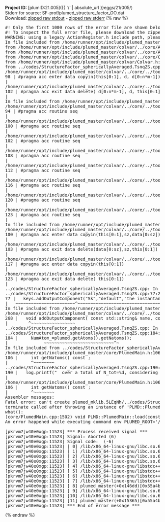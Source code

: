 **Project ID:** [plumID:21.005]({{ '/' | absolute_url }}eggs/21/005/)  
Stderr for source:  SF-prof/plumed_structure_factor_OO.dat   
Download: [zipped raw stdout](plumed_structure_factor_OO.dat.plumed_master.stdout.txt.zip) - [zipped raw stderr](plumed_structure_factor_OO.dat.plumed_master.stderr.txt.zip) 
{% raw %}
<pre>
#! Only the first 1000 rows of the error file are shown below
#! To inspect the full error file, please download the zipped raw stderr file above
WARNING: using a legacy ActionRegister.h include path, please use <<#include "core/ActionRegister.h">>
In file included from /home/runner/opt/include/plumed_master/colvar/../core/../tools/Tools.h:27,
from /home/runner/opt/include/plumed_master/colvar/../core/Action.h:28,
from /home/runner/opt/include/plumed_master/colvar/../core/ActionAtomistic.h:25,
from /home/runner/opt/include/plumed_master/colvar/../core/Colvar.h:25,
from /home/runner/opt/include/plumed_master/colvar/Colvar.h:24,
from ../codes/StructureFactor_sphericallyAveraged.TsnqZS.cpp:6:
/home/runner/opt/include/plumed_master/colvar/../core/../tools/Tensor.h:98: warning: ignoring ‘#pragma acc enter’ [-Wunknown-pragmas]
98 | #pragma acc enter data copyin(this[0:1], d, d[0:n*m-1])
|
/home/runner/opt/include/plumed_master/colvar/../core/../tools/Tensor.h:102: warning: ignoring ‘#pragma acc exit’ [-Wunknown-pragmas]
102 | #pragma acc exit data delete( d[0:n*m-1], d, this[0:1])
|
In file included from /home/runner/opt/include/plumed_master/colvar/../core/ActionAtomistic.h:27:
/home/runner/opt/include/plumed_master/colvar/../core/../tools/Pbc.h:94: warning: ignoring ‘#pragma acc routine’ [-Wunknown-pragmas]
94 | #pragma acc routine seq
|
/home/runner/opt/include/plumed_master/colvar/../core/../tools/Pbc.h:100: warning: ignoring ‘#pragma acc routine’ [-Wunknown-pragmas]
100 | #pragma acc routine seq
|
/home/runner/opt/include/plumed_master/colvar/../core/../tools/Pbc.h:102: warning: ignoring ‘#pragma acc routine’ [-Wunknown-pragmas]
102 | #pragma acc routine seq
|
/home/runner/opt/include/plumed_master/colvar/../core/../tools/Pbc.h:108: warning: ignoring ‘#pragma acc routine’ [-Wunknown-pragmas]
108 | #pragma acc routine seq
|
/home/runner/opt/include/plumed_master/colvar/../core/../tools/Pbc.h:112: warning: ignoring ‘#pragma acc routine’ [-Wunknown-pragmas]
112 | #pragma acc routine seq
|
/home/runner/opt/include/plumed_master/colvar/../core/../tools/Pbc.h:116: warning: ignoring ‘#pragma acc routine’ [-Wunknown-pragmas]
116 | #pragma acc routine seq
|
/home/runner/opt/include/plumed_master/colvar/../core/../tools/Pbc.h:120: warning: ignoring ‘#pragma acc routine’ [-Wunknown-pragmas]
120 | #pragma acc routine seq
|
/home/runner/opt/include/plumed_master/colvar/../core/../tools/Pbc.h:123: warning: ignoring ‘#pragma acc routine’ [-Wunknown-pragmas]
123 | #pragma acc routine seq
|
In file included from /home/runner/opt/include/plumed_master/colvar/../core/Colvar.h:27:
/home/runner/opt/include/plumed_master/colvar/../core/../tools/Matrix.h:100: warning: ignoring ‘#pragma acc enter’ [-Wunknown-pragmas]
100 | #pragma acc enter data copyin(this[0:1],sz,data[0:sz])
|
/home/runner/opt/include/plumed_master/colvar/../core/../tools/Matrix.h:103: warning: ignoring ‘#pragma acc exit’ [-Wunknown-pragmas]
103 | #pragma acc exit data delete(data[0:sz],sz,this[0:1])
|
/home/runner/opt/include/plumed_master/colvar/../core/../tools/Matrix.h:117: warning: ignoring ‘#pragma acc enter’ [-Wunknown-pragmas]
117 | #pragma acc enter data copyin(this[0:1])
|
/home/runner/opt/include/plumed_master/colvar/../core/../tools/Matrix.h:123: warning: ignoring ‘#pragma acc exit’ [-Wunknown-pragmas]
123 | #pragma acc exit data delete( this[0:1])
|
../codes/StructureFactor_sphericallyAveraged.TsnqZS.cpp: In static member function ‘static void PLMD::colvar::StructureFactor_sphericallyAveraged::registerKeywords(PLMD::Keywords&)’:
../codes/StructureFactor_sphericallyAveraged.TsnqZS.cpp:77:26: warning: ‘void PLMD::Keywords::addOutputComponent(const std::string&, const std::string&, const std::string&)’ is deprecated: Use addOutputComponent with four argument and specify valid types for value from scalar/vector/matrix/grid [-Wdeprecated-declarations]
77 |   keys.addOutputComponent("Sk","default","the instantaneous structure factor averaged over a k-shell");
|   ~~~~~~~~~~~~~~~~~~~~~~~^~~~~~~~~~~~~~~~~~~~~~~~~~~~~~~~~~~~~~~~~~~~~~~~~~~~~~~~~~~~~~~~~~~~~~~~~~~~~
In file included from /home/runner/opt/include/plumed_master/colvar/../core/Action.h:27:
/home/runner/opt/include/plumed_master/colvar/../core/../tools/Keywords.h:268:8: note: declared here
268 |   void addOutputComponent( const std::string& name, const std::string& key, const std::string& descr );
|        ^~~~~~~~~~~~~~~~~~
../codes/StructureFactor_sphericallyAveraged.TsnqZS.cpp: In constructor ‘PLMD::colvar::StructureFactor_sphericallyAveraged::StructureFactor_sphericallyAveraged(const PLMD::ActionOptions&)’:
../codes/StructureFactor_sphericallyAveraged.TsnqZS.cpp:184:41: warning: ‘int PLMD::PlumedMain::DeprecatedAtoms::getNatoms() const’ is deprecated [-Wdeprecated-declarations]
184 |     NumAtom_=plumed.getAtoms().getNatoms();
|              ~~~~~~~~~~~~~~~~~~~~~~~~~~~^~
In file included from ../codes/StructureFactor_sphericallyAveraged.TsnqZS.cpp:8:
/home/runner/opt/include/plumed_master/core/PlumedMain.h:106:9: note: declared here
106 |     int getNatoms() const ;
|         ^~~~~~~~~
../codes/StructureFactor_sphericallyAveraged.TsnqZS.cpp:190:108: warning: ‘int PLMD::PlumedMain::DeprecatedAtoms::getNatoms() const’ is deprecated [-Wdeprecated-declarations]
190 |   log.printf("  over a total of N_tot=%d, considering a number of atoms N=%d\n",plumed.getAtoms().getNatoms(),NumAtom_);
|                                                                                 ~~~~~~~~~~~~~~~~~~~~~~~~~~~^~
/home/runner/opt/include/plumed_master/core/PlumedMain.h:106:9: note: declared here
106 |     int getNatoms() const ;
|         ^~~~~~~~~
Assembler messages:
Fatal error: can't create plumed_mklib.5LEqNh/../codes/StructureFactor_sphericallyAveraged.o: No such file or directory
terminate called after throwing an instance of 'PLMD::Plumed::ExceptionError'
what():
(core/PlumedMain.cpp:1502) void PLMD::PlumedMain::load(const std::string&)
An error happened while executing command env PLUMED_ROOT='/home/runner/opt/lib/plumed_master' PLUMED_VERSION='2.11.0-dev' PLUMED_HTMLDIR='/home/runner/opt/share/doc/plumed_master' PLUMED_INCLUDEDIR='/home/runner/opt/include' PLUMED_PROGRAM_NAME='plumed_master' PLUMED_IS_INSTALLED='yes' "/home/runner/opt/lib/plumed_master"/scripts/mklib.sh -n -o ./../codes/StructureFactor_sphericallyAveraged.2.11.0-dev.so ../codes/StructureFactor_sphericallyAveraged.cpp

[pkrvm7jw40e0xgp:11523] *** Process received signal ***
[pkrvm7jw40e0xgp:11523] Signal: Aborted (6)
[pkrvm7jw40e0xgp:11523] Signal code:  (-6)
[pkrvm7jw40e0xgp:11523] [ 0] /lib/x86_64-linux-gnu/libc.so.6(+0x45330)[0x7f5773a45330]
[pkrvm7jw40e0xgp:11523] [ 1] /lib/x86_64-linux-gnu/libc.so.6(pthread_kill+0x11c)[0x7f5773a9eb2c]
[pkrvm7jw40e0xgp:11523] [ 2] /lib/x86_64-linux-gnu/libc.so.6(gsignal+0x1e)[0x7f5773a4527e]
[pkrvm7jw40e0xgp:11523] [ 3] /lib/x86_64-linux-gnu/libc.so.6(abort+0xdf)[0x7f5773a288ff]
[pkrvm7jw40e0xgp:11523] [ 4] /lib/x86_64-linux-gnu/libstdc++.so.6(+0xa5ff5)[0x7f5773ea5ff5]
[pkrvm7jw40e0xgp:11523] [ 5] /lib/x86_64-linux-gnu/libstdc++.so.6(+0xbb0da)[0x7f5773ebb0da]
[pkrvm7jw40e0xgp:11523] [ 6] /lib/x86_64-linux-gnu/libstdc++.so.6(_ZSt10unexpectedv+0x0)[0x7f5773ea5a55]
[pkrvm7jw40e0xgp:11523] [ 7] /lib/x86_64-linux-gnu/libstdc++.so.6(+0xa5a6f)[0x7f5773ea5a6f]
[pkrvm7jw40e0xgp:11523] [ 8] plumed_master(+0x146dd)[0x55a4bbdc96dd]
[pkrvm7jw40e0xgp:11523] [ 9] /lib/x86_64-linux-gnu/libc.so.6(+0x2a1ca)[0x7f5773a2a1ca]
[pkrvm7jw40e0xgp:11523] [10] /lib/x86_64-linux-gnu/libc.so.6(__libc_start_main+0x8b)[0x7f5773a2a28b]
[pkrvm7jw40e0xgp:11523] [11] plumed_master(+0x15365)[0x55a4bbdca365]
[pkrvm7jw40e0xgp:11523] *** End of error message ***
</pre>
{% endraw %}
